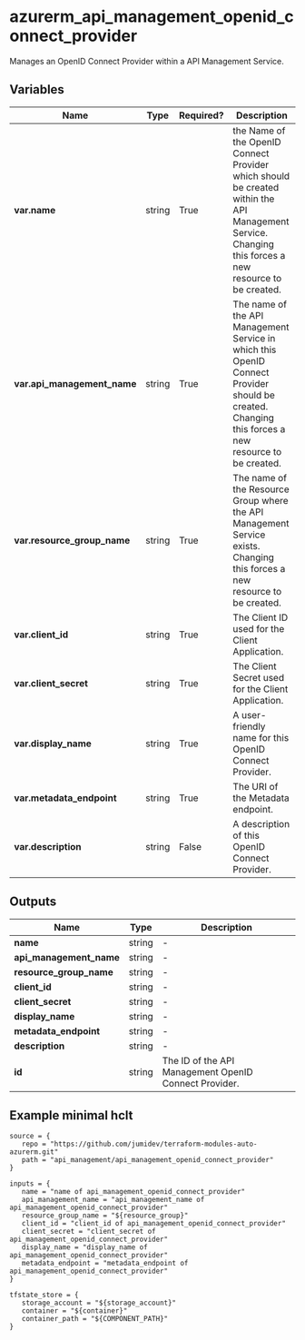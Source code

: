 # azurerm_api_management_openid_connect_provider

Manages an OpenID Connect Provider within a API Management Service.

## Variables

| Name | Type | Required? |  Description |
| ---- | ---- | --------- |  ----------- |
| **var.name** | string | True | the Name of the OpenID Connect Provider which should be created within the API Management Service. Changing this forces a new resource to be created. | 
| **var.api_management_name** | string | True | The name of the API Management Service in which this OpenID Connect Provider should be created. Changing this forces a new resource to be created. | 
| **var.resource_group_name** | string | True | The name of the Resource Group where the API Management Service exists. Changing this forces a new resource to be created. | 
| **var.client_id** | string | True | The Client ID used for the Client Application. | 
| **var.client_secret** | string | True | The Client Secret used for the Client Application. | 
| **var.display_name** | string | True | A user-friendly name for this OpenID Connect Provider. | 
| **var.metadata_endpoint** | string | True | The URI of the Metadata endpoint. | 
| **var.description** | string | False | A description of this OpenID Connect Provider. | 



## Outputs

| Name | Type | Description |
| ---- | ---- | --------- | 
| **name** | string  | - | 
| **api_management_name** | string  | - | 
| **resource_group_name** | string  | - | 
| **client_id** | string  | - | 
| **client_secret** | string  | - | 
| **display_name** | string  | - | 
| **metadata_endpoint** | string  | - | 
| **description** | string  | - | 
| **id** | string  | The ID of the API Management OpenID Connect Provider. | 

## Example minimal hclt

```hcl
source = {
   repo = "https://github.com/jumidev/terraform-modules-auto-azurerm.git" 
   path = "api_management/api_management_openid_connect_provider" 
}

inputs = {
   name = "name of api_management_openid_connect_provider" 
   api_management_name = "api_management_name of api_management_openid_connect_provider" 
   resource_group_name = "${resource_group}" 
   client_id = "client_id of api_management_openid_connect_provider" 
   client_secret = "client_secret of api_management_openid_connect_provider" 
   display_name = "display_name of api_management_openid_connect_provider" 
   metadata_endpoint = "metadata_endpoint of api_management_openid_connect_provider" 
}

tfstate_store = {
   storage_account = "${storage_account}" 
   container = "${container}" 
   container_path = "${COMPONENT_PATH}" 
}


```